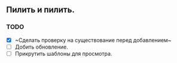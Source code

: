 ## Пилить и пилить. 

### TODO
- [x] ~Сделать проверку на существование перед добавлением~
- [ ] Добить обновление.
- [ ] Прикрутить шаблоны для просмотра.

